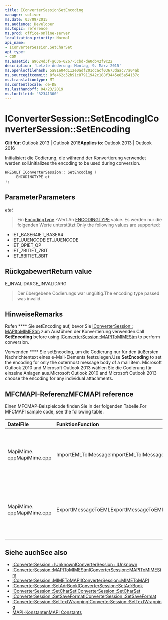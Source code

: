 ```yaml
---
title: IConverterSessionSetEncoding
manager: soliver
ms.date: 03/09/2015
ms.audience: Developer
ms.topic: reference
ms.prod: office-online-server
localization_priority: Normal
api_name:
- IConverterSession.SetCharSet
api_type:
- COM
ms.assetid: a9624d3f-a636-0267-5cbd-de0db42f9c22
description: 'Letzte Änderung: Montag, 9. März 2015'
ms.openlocfilehash: 5a81e04d112e0adf201dcacf03673daac77a04ab
ms.sourcegitcommit: 8fe462c32b91c87911942c188f3445e85a54137c
ms.translationtype: MT
ms.contentlocale: de-DE
ms.lasthandoff: 04/23/2019
ms.locfileid: "32341300"
---
```

# <a name="iconvertersessionsetencoding"></a><span data-ttu-id="316d3-103">IConverterSession::SetEncoding</span><span class="sxs-lookup"><span data-stu-id="316d3-103">IConverterSession::SetEncoding</span></span>

<span data-ttu-id="316d3-104">**Gilt für**: Outlook 2013 | Outlook 2016</span><span class="sxs-lookup"><span data-stu-id="316d3-104">**Applies to**: Outlook 2013 | Outlook 2016</span></span> 
  
<span data-ttu-id="316d3-105">Initialisiert die Codierung, die während der Konvertierung verwendet werden soll.</span><span class="sxs-lookup"><span data-stu-id="316d3-105">Initializes the encoding to be used during conversion.</span></span>
  
```cpp
HRESULT IConverterSession:: SetEncoding ( 
     ENCODINGTYPE et 
);
```

## <a name="parameters"></a><span data-ttu-id="316d3-106">Parameter</span><span class="sxs-lookup"><span data-stu-id="316d3-106">Parameters</span></span>

<span data-ttu-id="316d3-107">_et_</span><span class="sxs-lookup"><span data-stu-id="316d3-107">_et_</span></span>
  
> <span data-ttu-id="316d3-108">Ein [EncodingType](https://msdn.microsoft.com/library/aa374936%28VS.85%29.aspx) -Wert.</span><span class="sxs-lookup"><span data-stu-id="316d3-108">An [ENCODINGTYPE](https://msdn.microsoft.com/library/aa374936%28VS.85%29.aspx) value.</span></span> <span data-ttu-id="316d3-109">Es werden nur die folgenden Werte unterstützt:</span><span class="sxs-lookup"><span data-stu-id="316d3-109">Only the following values are supported:</span></span> 
    
   - <span data-ttu-id="316d3-110">IET_BASE64</span><span class="sxs-lookup"><span data-stu-id="316d3-110">IET_BASE64</span></span>
   - <span data-ttu-id="316d3-111">IET_UUENCODE</span><span class="sxs-lookup"><span data-stu-id="316d3-111">IET_UUENCODE</span></span>
   - <span data-ttu-id="316d3-112">IET_QP</span><span class="sxs-lookup"><span data-stu-id="316d3-112">IET_QP</span></span>
   - <span data-ttu-id="316d3-113">IET_7BIT</span><span class="sxs-lookup"><span data-stu-id="316d3-113">IET_7BIT</span></span>
   - <span data-ttu-id="316d3-114">IET_8BIT</span><span class="sxs-lookup"><span data-stu-id="316d3-114">IET_8BIT</span></span>
    
## <a name="return-value"></a><span data-ttu-id="316d3-115">Rückgabewert</span><span class="sxs-lookup"><span data-stu-id="316d3-115">Return value</span></span>

<span data-ttu-id="316d3-116">E_INVALIDARG</span><span class="sxs-lookup"><span data-stu-id="316d3-116">E_INVALIDARG</span></span>
  
> <span data-ttu-id="316d3-117">Der übergebene Codierungs war ungültig.</span><span class="sxs-lookup"><span data-stu-id="316d3-117">The encoding type passed was invalid.</span></span>
    
## <a name="remarks"></a><span data-ttu-id="316d3-118">Hinweise</span><span class="sxs-lookup"><span data-stu-id="316d3-118">Remarks</span></span>

<span data-ttu-id="316d3-119">Rufen \*\*\*\* Sie setEncoding auf, bevor Sie [IConverterSession:: MAPItoMIMEStm](iconvertersession-mapitomimestm.md) zum Ausführen der Konvertierung verwenden.</span><span class="sxs-lookup"><span data-stu-id="316d3-119">Call **SetEncoding** before using [IConverterSession::MAPIToMIMEStm](iconvertersession-mapitomimestm.md) to perform conversion.</span></span> 
  
<span data-ttu-id="316d3-120">Verwenden \*\*\*\* Sie setEncoding, um die Codierung nur für den äußersten Nachrichtentext eines e-Mail-Elements festzulegen.</span><span class="sxs-lookup"><span data-stu-id="316d3-120">Use **SetEncoding** to set the encoding for only the outermost message body of a mail item.</span></span> <span data-ttu-id="316d3-121">Microsoft Outlook 2010 und Microsoft Outlook 2013 wählen Sie die Codierung für einzelne Anlagen aus.</span><span class="sxs-lookup"><span data-stu-id="316d3-121">Microsoft Outlook 2010 and Microsoft Outlook 2013 choose the encoding for any individual attachments.</span></span> 
  
## <a name="mfcmapi-reference"></a><span data-ttu-id="316d3-122">MFCMAPI-Referenz</span><span class="sxs-lookup"><span data-stu-id="316d3-122">MFCMAPI reference</span></span>

<span data-ttu-id="316d3-123">Einen MFCMAP-Beispielcode finden Sie in der folgenden Tabelle.</span><span class="sxs-lookup"><span data-stu-id="316d3-123">For MFCMAPI sample code, see the following table.</span></span>
  
|<span data-ttu-id="316d3-124">**Datei**</span><span class="sxs-lookup"><span data-stu-id="316d3-124">**File**</span></span>|<span data-ttu-id="316d3-125">**Funktion**</span><span class="sxs-lookup"><span data-stu-id="316d3-125">**Function**</span></span>|<span data-ttu-id="316d3-126">**Comment**</span><span class="sxs-lookup"><span data-stu-id="316d3-126">**Comment**</span></span>|
|:-----|:-----|:-----|
|<span data-ttu-id="316d3-127">MapiMime. cpp</span><span class="sxs-lookup"><span data-stu-id="316d3-127">MapiMime.cpp</span></span>  <br/> |<span data-ttu-id="316d3-128">ImportEMLToIMessage</span><span class="sxs-lookup"><span data-stu-id="316d3-128">ImportEMLToIMessage</span></span>  <br/> |<span data-ttu-id="316d3-129">MfcMapi verwendet MimeToMAPI, um eine EML-Datei in eine MAPI-Nachricht zu konvertieren.</span><span class="sxs-lookup"><span data-stu-id="316d3-129">MFCMAPI uses MimeToMAPI to convert an EML file to a MAPI message.</span></span>  <br/> |
|<span data-ttu-id="316d3-130">MapiMime. cpp</span><span class="sxs-lookup"><span data-stu-id="316d3-130">MapiMime.cpp</span></span>  <br/> |<span data-ttu-id="316d3-131">ExportIMessageToEML</span><span class="sxs-lookup"><span data-stu-id="316d3-131">ExportIMessageToEML</span></span>  <br/> |<span data-ttu-id="316d3-132">MfcMapi verwendet MAPIToMIMEStm, um eine MAPI-Nachricht in eine EML-Datei zu konvertieren.</span><span class="sxs-lookup"><span data-stu-id="316d3-132">MFCMAPI uses MAPIToMIMEStm to convert a MAPI message to an EML file.</span></span>  <br/> |
   
## <a name="see-also"></a><span data-ttu-id="316d3-133">Siehe auch</span><span class="sxs-lookup"><span data-stu-id="316d3-133">See also</span></span>

- [<span data-ttu-id="316d3-134">IConverterSession : IUnknown</span><span class="sxs-lookup"><span data-stu-id="316d3-134">IConverterSession : IUnknown</span></span>](iconvertersessioniunknown.md)
- [<span data-ttu-id="316d3-135">IConverterSession::MAPIToMIMEStm</span><span class="sxs-lookup"><span data-stu-id="316d3-135">IConverterSession::MAPIToMIMEStm</span></span>](iconvertersession-mapitomimestm.md)
- [<span data-ttu-id="316d3-136">IConverterSession::MIMEToMAPI</span><span class="sxs-lookup"><span data-stu-id="316d3-136">IConverterSession::MIMEToMAPI</span></span>](iconvertersession-mimetomapi.md)
- [<span data-ttu-id="316d3-137">IConverterSession::SetAdrBook</span><span class="sxs-lookup"><span data-stu-id="316d3-137">IConverterSession::SetAdrBook</span></span>](iconvertersession-setadrbook.md)
- [<span data-ttu-id="316d3-138">IConverterSession::SetCharSet</span><span class="sxs-lookup"><span data-stu-id="316d3-138">IConverterSession::SetCharSet</span></span>](iconvertersession-setcharset.md)
- [<span data-ttu-id="316d3-139">IConverterSession::SetSaveFormat</span><span class="sxs-lookup"><span data-stu-id="316d3-139">IConverterSession::SetSaveFormat</span></span>](iconvertersession-setsaveformat.md)
- [<span data-ttu-id="316d3-140">IConverterSession::SetTextWrapping</span><span class="sxs-lookup"><span data-stu-id="316d3-140">IConverterSession::SetTextWrapping</span></span>](iconvertersession-settextwrapping.md)
- [<span data-ttu-id="316d3-141">MAPI-Konstanten</span><span class="sxs-lookup"><span data-stu-id="316d3-141">MAPI Constants</span></span>](mapi-constants.md)

